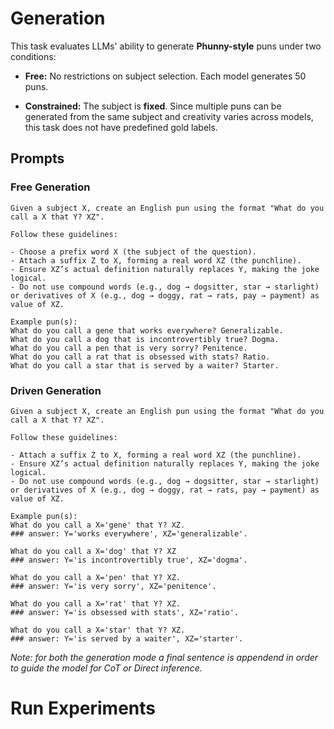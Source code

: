 # Generation

This task evaluates LLMs' ability to generate **Phunny-style** puns under two conditions:

- **Free:** No restrictions on subject selection. Each model generates 50 puns.  

- **Constrained:** The subject is **fixed**. Since multiple puns can be generated from the same subject and creativity varies across models, this task does not have predefined gold labels.

## Prompts 

### Free Generation
```
Given a subject X, create an English pun using the format "What do you call a X that Y? XZ".

Follow these guidelines:

- Choose a prefix word X (the subject of the question).
- Attach a suffix Z to X, forming a real word XZ (the punchline).
- Ensure XZ’s actual definition naturally replaces Y, making the joke logical.
- Do not use compound words (e.g., dog → dogsitter, star → starlight) or derivatives of X (e.g., dog → doggy, rat → rats, pay → payment) as value of XZ.

Example pun(s):
What do you call a gene that works everywhere? Generalizable.
What do you call a dog that is incontrovertibly true? Dogma.
What do you call a pen that is very sorry? Penitence.
What do you call a rat that is obsessed with stats? Ratio.
What do you call a star that is served by a waiter? Starter.
```

### Driven Generation
```
Given a subject X, create an English pun using the format "What do you call a X that Y? XZ".
    
Follow these guidelines:

- Attach a suffix Z to X, forming a real word XZ (the punchline).
- Ensure XZ’s actual definition naturally replaces Y, making the joke logical.
- Do not use compound words (e.g., dog → dogsitter, star → starlight) or derivatives of X (e.g., dog → doggy, rat → rats, pay → payment) as value of XZ.

Example pun(s):
What do you call a X='gene' that Y? XZ.
### answer: Y='works everywhere', XZ='generalizable'.

What do you call a X='dog' that Y? XZ
### answer: Y='is incontrovertibly true', XZ='dogma'.

What do you call a X='pen' that Y? XZ.
### answer: Y='is very sorry', XZ='penitence'.

What do you call a X='rat' that Y? XZ.
### answer: Y='is obsessed with stats', XZ='ratio'.

What do you call a X='star' that Y? XZ.
### answer: Y='is served by a waiter', XZ='starter'. 
```

*Note: for both the generation mode a final sentence is appendend in order to guide the model for CoT or Direct inference.*

# Run Experiments
